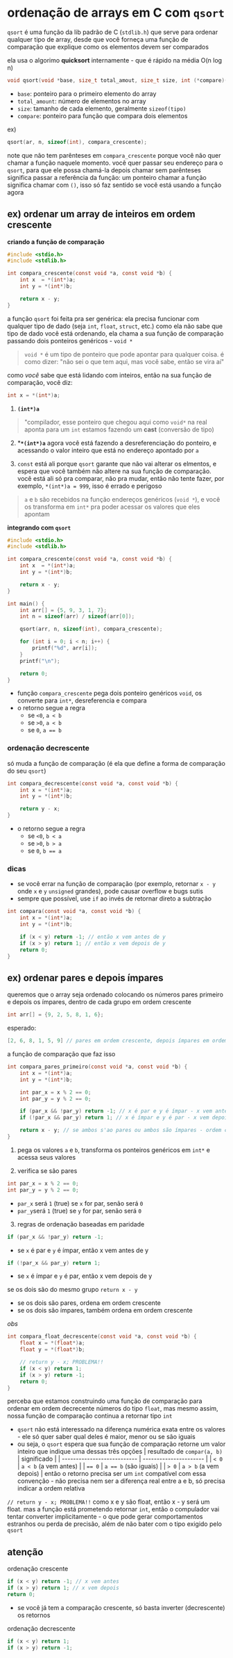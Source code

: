 # ordenação de arrays em C com `qsort`
`qsort` é uma função da lib padrão de C (`stdlib.h`) que serve para ordenar qualquer tipo de array, desde que você forneça uma função de comparação que explique como os elementos devem ser comparados

ela usa o algorimo **quicksort** internamente - que é rápido na média O(n log n)

```c
void qsort(void *base, size_t total_amout, size_t size, int (*compare)(const void *, const void *));
```
* `base`: ponteiro para o primeiro elemento do array
* `total_amount`: número de elementos no array
* `size`: tamanho de cada elemento, geralmente `sizeof(tipo)`
* `compare`: ponteiro para função que compara dois elementos

ex)
```c
qsort(ar, n, sizeof(int), compara_crescente);
```
note que não tem parênteses em `compara_crescente`
porque você não quer chamar a função naquele momento. você quer passar seu endereço para o `qsort`, para que ele possa chamá-la depois
chamar sem parênteses significa passar a referência da função: um ponteiro
chamar a função significa chamar com `()`, isso só faz sentido se você está usando a função agora

## ex) ordenar um array de inteiros em ordem crescente

**criando a função de comparação**
```c
#include <stdio.h>
#include <stdlib.h>

int compara_crescente(const void *a, const void *b) {
    int x  = *(int*)a;
    int y = *(int*)b;

    return x - y;
}
```
a função `qsort` foi feita pra ser genérica: ela precisa funcionar com qualquer tipo de dado (seja `int`, `float`, `struct`, etc.)
como ela não sabe que tipo de dado você está ordenando, ela chama a sua função de comparação passando dois ponteiros genéricos - `void *`
> `void *` é um tipo de ponteiro que pode apontar para qualquer coisa. é como dizer: "não sei o que tem aqui, mas você sabe, então se vira aí"

como *você* sabe que está lidando com inteiros, então na sua função de comparação, você diz:
```c
int x = *(int*)a;
```
1. **`(int*)a`**
> "compilador, esse ponteiro que chegou aqui como `void*` na real aponta para um `int`
estamos fazendo um **cast** (conversão de tipo)

2. ***`*(int*)a`**
agora você está fazendo a desreferenciação do ponteiro, e acessando o valor inteiro que está no endereço apontado por `a`

3. `const` está ali porque `qsort` garante que não vai alterar os elmentos, e espera que você também não altere na sua função de comparação. você está ali só pra comparar, não pra mudar, então não tente fazer, por exemplo, `*(int*)a = 999`, isso é errado e perigoso

> `a` e `b` são recebidos na função endereços genéricos (`void *`), e você os transforma em `int*` pra poder acessar os valores que eles apontam

**integrando com `qsort`**
```c
#include <stdio.h>
#include <stdlib.h>

int compara_crescente(const void *a, const void *b) {
    int x  = *(int*)a;
    int y = *(int*)b;

    return x - y;
}

int main() {
    int arr[] = {5, 9, 3, 1, 7};
    int n = sizeof(arr) / sizeof(arr[0]);

    qsort(arr, n, sizeof(int), compara_crescente);

    for (int i = 0; i < n; i++) {
        printf("%d", arr[i]);
    }
    printf("\n");

    return 0;
}
```
* função `compara_crescente` pega dois ponteiro genéricos `void`, os converte para `int*`, desreferencia e compara
* o retorno segue a regra
    * se `<0`, `a < b`
    * se `>0`, `a < b`
    * se `0`, `a == b`

### ordenação decrescente
só muda a função de comparação (é ela que define a forma de comparação do seu `qsort`)
```c
int compara_decrescente(const void *a, const void *b) {
    int x = *(int*)a;
    int y = *(int*)b;

    return y - x;
}
```
* o retorno segue a regra
    * se `<0`, `b < a`
    * se `>0`, `b > a`
    * se `0`, `b == a`


### dicas
* se você errar na função de comparação (por exemplo, retornar `x - y` onde `x` e `y` `unsigned` grandes), pode causar overflow e bugs sutis
* sempre que possível, use `if` ao invés de retornar direto a subtração
```c
int compara(const void *a, const void *b) {
    int x = *(int*)a;
    int y = *(int*)b;

    if (x < y) return -1; // então x vem antes de y
    if (x > y) return 1; // então x vem depois de y
    return 0;
}
```

## ex) ordenar pares e depois ímpares
queremos que o array seja ordenado colocando os números pares primeiro e depois os ímpares, dentro de cada grupo em ordem crescente
```c
int arr[] = {9, 2, 5, 8, 1, 6};
```
esperado:
```c
[2, 6, 8, 1, 5, 9] // pares em ordem crescente, depois ímpares em ordem crescente
```

a função de comparação que faz isso
```c
int compara_pares_primeiro(const void *a, const void *b) {
    int x = *(int*)a;
    int y = *(int*)b;

    int par_x = x % 2 == 0;
    int par_y = y % 2 == 0;

    if (par_x && !par_y) return -1; // x é par e y é ímpar - x vem antes
    if (!par_x && par_y) return 1; // x é ímpar e y é par - x vem depois

    return x - y; // se ambos s'ao pares ou ambos são ímpares - ordem crescente
}
```
1. pega os valores `a` e `b`, transforma os ponteiros genéricos em `int*` e acessa seus valores

2. verifica se são pares
```c
int par_x = x % 2 == 0;
int par_y = y % 2 == 0;
```
* `par_x` será `1` (true) se `x` for par, senão será `0`
* `par_y`será `1` (true) se `y` for par, senão será `0`

3. regras de ordenação baseadas em paridade
```c
if (par_x && !par_y) return -1;
```
* se `x` é par e `y` é ímpar, então x vem antes de y

```c
if (!par_x && par_y) return 1;
```
* se `x` é ímpar e `y` é par, então x vem depois de y

se os dois são do mesmo grupo `return x - y`
* se os dois são pares, ordena em ordem crescente
* se os dois são ímpares, também ordena em ordem crescente

*obs*
```c
int compara_float_decrescente(const void *a, const void *b) {
    float x = *(float*)a;
    float y = *(float*)b;

    // return y - x; PROBLEMA!!
    if (x < y) return 1;
    if (x > y) return -1;
    return 0;
}
```
perceba que estamos construindo uma função de comparação para ordenar em ordem decrecente números do tipo `float`, mas mesmo assim, nossa função de comparação continua a retornar tipo `int`
* `qsort` não está interessado na diferença numérica exata entre os valores - ele só quer saber qual deles é maior, menor ou se são iguais
* ou seja, o `qsort` espera que sua função de comparação retorne um valor inteiro que indique uma dessas três opções
| resultado de `compar(a, b)` | significado            |
| --------------------------- | ---------------------- |
| `< 0`                       | `a < b` (a vem antes)  |
| `== 0`                      | `a == b` (são iguais)  |
| `> 0`                       | `a > b` (a vem depois) |
então o retorno precisa ser um `int` compatível com essa convenção - não precisa nem ser a diferença real entre a e b, só precisa indicar a ordem relativa

`// return y - x; PROBLEMA!!`
como x e y são float, então x - y será um float. mas a função está prometendo retornar `int`, então o compulador vai tentar converter implicitamente - o que pode gerar comportamentos estranhos ou perda de precisão, além de não bater com o tipo exigido pelo `qsort`

## atenção

ordenação crescente
```c
if (x < y) return -1; // x vem antes
if (x > y) return 1; // x vem depois
return 0;
```
* se você já tem a comparação crescente, só basta inverter (decrescente) os retornos

ordenação decrescente
```c
if (x < y) return 1; 
if (x > y) return -1; 
```